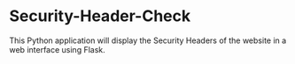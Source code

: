 # Security-Header-Check
This Python application will display the Security Headers of the website in a web interface using Flask.
